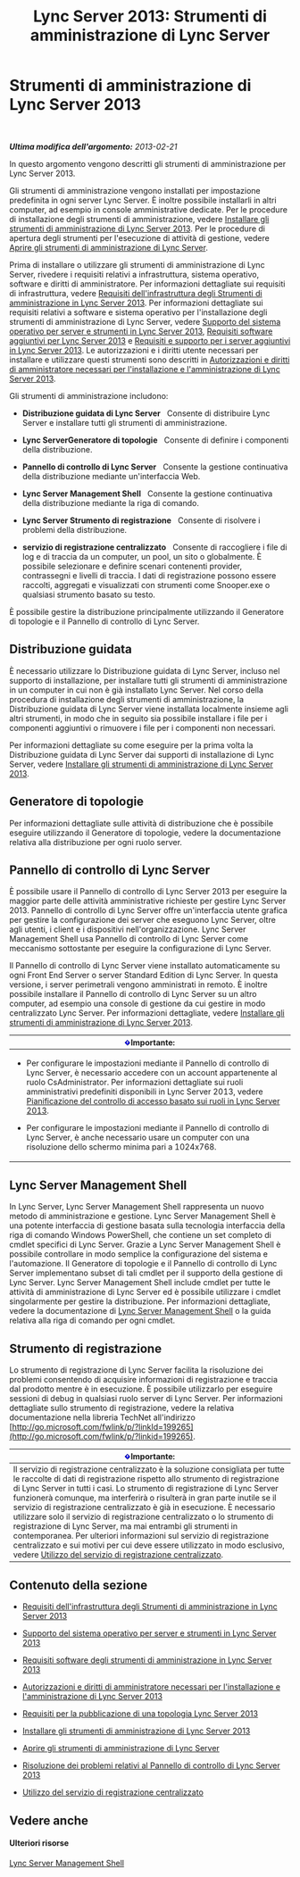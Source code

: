 ﻿---
title: 'Lync Server 2013: Strumenti di amministrazione di Lync Server'
TOCTitle: Strumenti di amministrazione di Lync Server
ms:assetid: 9b006f93-4f3d-461d-89b8-e80a34fdb3c5
ms:mtpsurl: https://technet.microsoft.com/it-it/library/Gg195756(v=OCS.15)
ms:contentKeyID: 49301432
ms.date: 08/24/2015
mtps_version: v=OCS.15
ms.translationtype: HT
---

# Strumenti di amministrazione di Lync Server 2013

 

_**Ultima modifica dell'argomento:** 2013-02-21_

In questo argomento vengono descritti gli strumenti di amministrazione per Lync Server 2013.

Gli strumenti di amministrazione vengono installati per impostazione predefinita in ogni server Lync Server. È inoltre possibile installarli in altri computer, ad esempio in console amministrative dedicate. Per le procedure di installazione degli strumenti di amministrazione, vedere [Installare gli strumenti di amministrazione di Lync Server 2013](lync-server-2013-install-lync-server-administrative-tools.md). Per le procedure di apertura degli strumenti per l'esecuzione di attività di gestione, vedere [Aprire gli strumenti di amministrazione di Lync Server](lync-server-2013-open-lync-server-administrative-tools.md).

Prima di installare o utilizzare gli strumenti di amministrazione di Lync Server, rivedere i requisiti relativi a infrastruttura, sistema operativo, software e diritti di amministratore. Per informazioni dettagliate sui requisiti di infrastruttura, vedere [Requisiti dell'infrastruttura degli Strumenti di amministrazione in Lync Server 2013](lync-server-2013-administrative-tools-infrastructure-requirements.md). Per informazioni dettagliate sui requisiti relativi a software e sistema operativo per l'installazione degli strumenti di amministrazione di Lync Server, vedere [Supporto del sistema operativo per server e strumenti in Lync Server 2013](lync-server-2013-server-and-tools-operating-system-support.md), [Requisiti software aggiuntivi per Lync Server 2013](lync-server-2013-additional-software-requirements.md) e [Requisiti e supporto per i server aggiuntivi in Lync Server 2013](lync-server-2013-additional-server-support-and-requirements.md). Le autorizzazioni e i diritti utente necessari per installare e utilizzare questi strumenti sono descritti in [Autorizzazioni e diritti di amministratore necessari per l'installazione e l'amministrazione di Lync Server 2013](lync-server-2013-administrator-rights-and-permissions-required-for-setup-and-administration.md).

Gli strumenti di amministrazione includono:

  - **Distribuzione guidata di Lync Server**   Consente di distribuire Lync Server e installare tutti gli strumenti di amministrazione.

  - **Lync ServerGeneratore di topologie**   Consente di definire i componenti della distribuzione.

  - **Pannello di controllo di Lync Server**   Consente la gestione continuativa della distribuzione mediante un'interfaccia Web.

  - **Lync Server Management Shell**   Consente la gestione continuativa della distribuzione mediante la riga di comando.

  - **Lync Server Strumento di registrazione**   Consente di risolvere i problemi della distribuzione.

  - **servizio di registrazione centralizzato**   Consente di raccogliere i file di log e di traccia da un computer, un pool, un sito o globalmente. È possibile selezionare e definire scenari contenenti provider, contrassegni e livelli di traccia. I dati di registrazione possono essere raccolti, aggregati e visualizzati con strumenti come Snooper.exe o qualsiasi strumento basato su testo.

È possibile gestire la distribuzione principalmente utilizzando il Generatore di topologie e il Pannello di controllo di Lync Server.

## Distribuzione guidata

È necessario utilizzare lo Distribuzione guidata di Lync Server, incluso nel supporto di installazione, per installare tutti gli strumenti di amministrazione in un computer in cui non è già installato Lync Server. Nel corso della procedura di installazione degli strumenti di amministrazione, la Distribuzione guidata di Lync Server viene installata localmente insieme agli altri strumenti, in modo che in seguito sia possibile installare i file per i componenti aggiuntivi o rimuovere i file per i componenti non necessari.

Per informazioni dettagliate su come eseguire per la prima volta la Distribuzione guidata di Lync Server dai supporti di installazione di Lync Server, vedere [Installare gli strumenti di amministrazione di Lync Server 2013](lync-server-2013-install-lync-server-administrative-tools.md).

## Generatore di topologie

Per informazioni dettagliate sulle attività di distribuzione che è possibile eseguire utilizzando il Generatore di topologie, vedere la documentazione relativa alla distribuzione per ogni ruolo server.

## Pannello di controllo di Lync Server

È possibile usare il Pannello di controllo di Lync Server 2013 per eseguire la maggior parte delle attività amministrative richieste per gestire Lync Server 2013. Pannello di controllo di Lync Server offre un'interfaccia utente grafica per gestire la configurazione dei server che eseguono Lync Server, oltre agli utenti, i client e i dispositivi nell'organizzazione. Lync Server Management Shell usa Pannello di controllo di Lync Server come meccanismo sottostante per eseguire la configurazione di Lync Server.

Il Pannello di controllo di Lync Server viene installato automaticamente su ogni Front End Server o server Standard Edition di Lync Server. In questa versione, i server perimetrali vengono amministrati in remoto. È inoltre possibile installare il Pannello di controllo di Lync Server su un altro computer, ad esempio una console di gestione da cui gestire in modo centralizzato Lync Server. Per informazioni dettagliate, vedere [Installare gli strumenti di amministrazione di Lync Server 2013](lync-server-2013-install-lync-server-administrative-tools.md).

<table>
<colgroup>
<col style="width: 100%" />
</colgroup>
<thead>
<tr class="header">
<th><img src="images/Gg412908.important(OCS.15).gif" title="important" alt="important" />Importante:</th>
</tr>
</thead>
<tbody>
<tr class="odd">
<td><ul>
<li><p>Per configurare le impostazioni mediante il Pannello di controllo di Lync Server, è necessario accedere con un account appartenente al ruolo CsAdministrator. Per informazioni dettagliate sui ruoli amministrativi predefiniti disponibili in Lync Server 2013, vedere <a href="lync-server-2013-planning-for-role-based-access-control.md">Pianificazione del controllo di accesso basato sui ruoli in Lync Server 2013</a>.</p></li>
<li><p>Per configurare le impostazioni mediante il Pannello di controllo di Lync Server, è anche necessario usare un computer con una risoluzione dello schermo minima pari a 1024x768.</p></li>
</ul></td>
</tr>
</tbody>
</table>


## Lync Server Management Shell

In Lync Server, Lync Server Management Shell rappresenta un nuovo metodo di amministrazione e gestione. Lync Server Management Shell è una potente interfaccia di gestione basata sulla tecnologia interfaccia della riga di comando Windows PowerShell, che contiene un set completo di cmdlet specifici di Lync Server. Grazie a Lync Server Management Shell è possibile controllare in modo semplice la configurazione del sistema e l'automazione. Il Generatore di topologie e il Pannello di controllo di Lync Server implementano subset di tali cmdlet per il supporto della gestione di Lync Server. Lync Server Management Shell include cmdlet per tutte le attività di amministrazione di Lync Server ed è possibile utilizzare i cmdlet singolarmente per gestire la distribuzione. Per informazioni dettagliate, vedere la documentazione di [Lync Server Management Shell](lync-server-2013-lync-server-management-shell.md) o la guida relativa alla riga di comando per ogni cmdlet.

## Strumento di registrazione

Lo strumento di registrazione di Lync Server facilita la risoluzione dei problemi consentendo di acquisire informazioni di registrazione e traccia dal prodotto mentre è in esecuzione. È possibile utilizzarlo per eseguire sessioni di debug in qualsiasi ruolo server di Lync Server. Per informazioni dettagliate sullo strumento di registrazione, vedere la relativa documentazione nella libreria TechNet all'indirizzo [http://go.microsoft.com/fwlink/p/?linkId=199265](http://go.microsoft.com/fwlink/p/?linkid=199265).

<table>
<thead>
<tr class="header">
<th><img src="images/Gg412908.important(OCS.15).gif" title="important" alt="important" />Importante:</th>
</tr>
</thead>
<tbody>
<tr class="odd">
<td>Il servizio di registrazione centralizzato è la soluzione consigliata per tutte le raccolte di dati di registrazione rispetto allo strumento di registrazione di Lync Server in tutti i casi. Lo strumento di registrazione di Lync Server funzionerà comunque, ma interferirà o risulterà in gran parte inutile se il servizio di registrazione centralizzato è già in esecuzione. È necessario utilizzare solo il servizio di registrazione centralizzato o lo strumento di registrazione di Lync Server, ma mai entrambi gli strumenti in contemporanea. Per ulteriori informazioni sul servizio di registrazione centralizzato e sui motivi per cui deve essere utilizzato in modo esclusivo, vedere <a href="lync-server-2013-using-the-centralized-logging-service.md">Utilizzo del servizio di registrazione centralizzato</a>.</td>
</tr>
</tbody>
</table>


## Contenuto della sezione

  - [Requisiti dell'infrastruttura degli Strumenti di amministrazione in Lync Server 2013](lync-server-2013-administrative-tools-infrastructure-requirements.md)

  - [Supporto del sistema operativo per server e strumenti in Lync Server 2013](lync-server-2013-server-and-tools-operating-system-support.md)

  - [Requisiti software degli strumenti di amministrazione in Lync Server 2013](lync-server-2013-administrative-tools-software-requirements.md)

  - [Autorizzazioni e diritti di amministratore necessari per l'installazione e l'amministrazione di Lync Server 2013](lync-server-2013-administrator-rights-and-permissions-required-for-setup-and-administration.md)

  - [Requisiti per la pubblicazione di una topologia Lync Server 2013](lync-server-2013-requirements-to-publish-a-topology.md)

  - [Installare gli strumenti di amministrazione di Lync Server 2013](lync-server-2013-install-lync-server-administrative-tools.md)

  - [Aprire gli strumenti di amministrazione di Lync Server](lync-server-2013-open-lync-server-administrative-tools.md)

  - [Risoluzione dei problemi relativi al Pannello di controllo di Lync Server 2013](lync-server-2013-troubleshooting-lync-server-2013-control-panel.md)

  - [Utilizzo del servizio di registrazione centralizzato](lync-server-2013-using-the-centralized-logging-service.md)

## Vedere anche

#### Ulteriori risorse

[Lync Server Management Shell](lync-server-2013-lync-server-management-shell.md)

